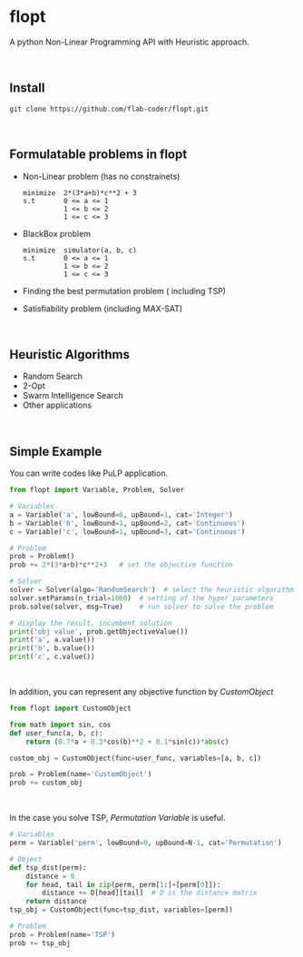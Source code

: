 # flopt

A python Non-Linear Programming API with Heuristic approach.

<br>

## Install

```
git clone https://github.com/flab-coder/flopt.git
```

<br>

## Formulatable problems in flopt

- Non-Linear problem (has no constrainets)

  ```
  minimize  2*(3*a+b)*c**2 + 3
  s.t       0 <= a <= 1
            1 <= b <= 2
            1 <= c <= 3
  ```

- BlackBox problem

  ```
  minimize  simulator(a, b, c)
  s.t       0 <= a <= 1
            1 <= b <= 2
            1 <= c <= 3
  ```

- Finding the best permutation problem ( including TSP)

- Satisfiability problem (including MAX-SAT)

<br>

## Heuristic Algorithms

- Random Search
- 2-Opt
- Swarm Intelligence Search
- Other applications

<br>

## Simple Example

You  can write codes like PuLP application.

```python
from flopt import Variable, Problem, Solver

# Variables
a = Variable('a', lowBound=0, upBound=1, cat='Integer')
b = Variable('b', lowBound=1, upBound=2, cat='Continuous')
c = Variable('c', lowBound=1, upBound=3, cat='Continuous')

# Problem
prob = Problem()
prob += 2*(3*a+b)*c**2+3   # set the objective function

# Solver
solver = Solver(algo='RandomSearch')  # select the heuristic algorithm
solver.setParams(n_trial=1000)  # setting of the hyper parameters
prob.solve(solver, msg=True)    # run solver to solve the problem

# display the result, incumbent solution
print('obj value', prob.getObjectiveValue())
print('a', a.value())
print('b', b.value())
print('c', c.value())
```

<br>

In addition, you can represent any objective function by *CustomObject*

```python
from flopt import CustomObject

from math import sin, cos
def user_func(a, b, c):
    return (0.7*a + 0.3*cos(b)**2 + 0.1*sin(c))*abs(c)

custom_obj = CustomObject(func=user_func, variables=[a, b, c])

prob = Problem(name='CustomObject')
prob += custom_obj
```

<br>

In the case you solve TSP, *Permutation Variable* is useful.

```python
# Variables
perm = Variable('perm', lowBound=0, upBound=N-1, cat='Permutation')

# Object
def tsp_dist(perm):
    distance = 0
    for head, tail in zip(perm, perm[1:]+[perm[0]]):
        distance += D[head][tail]  # D is the distance matrix
    return distance
tsp_obj = CustomObject(func=tsp_dist, variables=[perm])

# Problem
prob = Problem(name='TSP')
prob += tsp_obj
```



